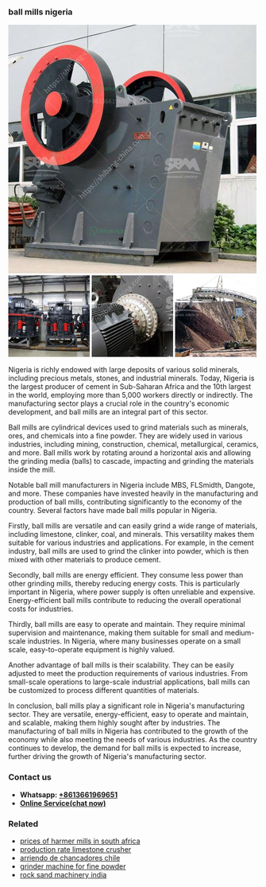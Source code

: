 <h3>ball mills nigeria</h3><img src='1708589190.jpg' alt=''><p>Nigeria is richly endowed with large deposits of various solid minerals, including precious metals, stones, and industrial minerals. Today, Nigeria is the largest producer of cement in Sub-Saharan Africa and the 10th largest in the world, employing more than 5,000 workers directly or indirectly. The manufacturing sector plays a crucial role in the country's economic development, and ball mills are an integral part of this sector.</p><p>Ball mills are cylindrical devices used to grind materials such as minerals, ores, and chemicals into a fine powder. They are widely used in various industries, including mining, construction, chemical, metallurgical, ceramics, and more. Ball mills work by rotating around a horizontal axis and allowing the grinding media (balls) to cascade, impacting and grinding the materials inside the mill.</p><p>Notable ball mill manufacturers in Nigeria include MBS, FLSmidth, Dangote, and more. These companies have invested heavily in the manufacturing and production of ball mills, contributing significantly to the economy of the country. Several factors have made ball mills popular in Nigeria.</p><p>Firstly, ball mills are versatile and can easily grind a wide range of materials, including limestone, clinker, coal, and minerals. This versatility makes them suitable for various industries and applications. For example, in the cement industry, ball mills are used to grind the clinker into powder, which is then mixed with other materials to produce cement.</p><p>Secondly, ball mills are energy efficient. They consume less power than other grinding mills, thereby reducing energy costs. This is particularly important in Nigeria, where power supply is often unreliable and expensive. Energy-efficient ball mills contribute to reducing the overall operational costs for industries.</p><p>Thirdly, ball mills are easy to operate and maintain. They require minimal supervision and maintenance, making them suitable for small and medium-scale industries. In Nigeria, where many businesses operate on a small scale, easy-to-operate equipment is highly valued.</p><p>Another advantage of ball mills is their scalability. They can be easily adjusted to meet the production requirements of various industries. From small-scale operations to large-scale industrial applications, ball mills can be customized to process different quantities of materials.</p><p>In conclusion, ball mills play a significant role in Nigeria's manufacturing sector. They are versatile, energy-efficient, easy to operate and maintain, and scalable, making them highly sought after by industries. The manufacturing of ball mills in Nigeria has contributed to the growth of the economy while also meeting the needs of various industries. As the country continues to develop, the demand for ball mills is expected to increase, further driving the growth of Nigeria's manufacturing sector.</p><h3>Contact us</h3><ul><li><strong>Whatsapp:&nbsp;<a href="https://wa.me/8613661969651">+8613661969651</a></strong></li><li><a href="https://swt.shibang-china.com/?git&amp;zhl&amp;ball mills nigeria"><strong>Online Service(chat now)</strong></a></li></ul><h3>Related</h3><ul><li><a href='prices of harmer mills in south africa.md'>prices of harmer mills in south africa</a></li><li><a href='production rate limestone crusher.md'>production rate limestone crusher</a></li><li><a href='arriendo de chancadores chile.md'>arriendo de chancadores chile</a></li><li><a href='grinder machine for fine powder.md'>grinder machine for fine powder</a></li><li><a href='rock sand machinery india.md'>rock sand machinery india</a></li></ul>